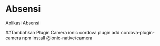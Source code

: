 # Absensi
Aplikasi Absensi

##Tambahkan Plugin Camera
ionic cordova plugin add cordova-plugin-camera
npm install @ionic-native/camera
